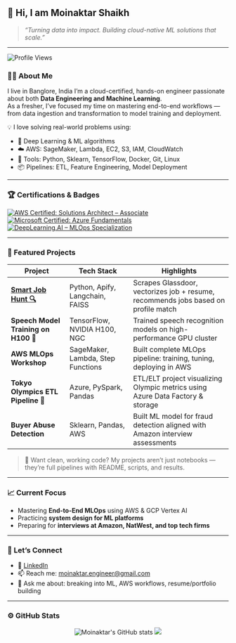 
## 🚀 Hi, I am Moinaktar Shaikh 

> _“Turning data into impact. Building cloud-native ML solutions that scale.”_

---
![Profile Views](https://komarev.com/ghpvc/?username=Maverick7t&label=Profile%20Views&color=0e75b6&style=flat)

### 👨‍💻 About Me

I live in Banglore, India I’m a cloud-certified, hands-on engineer passionate about both **Data Engineering and Machine Learning**.  
As a fresher, I’ve focused my time on mastering end-to-end workflows — from data ingestion and transformation to model training and deployment.

💡 I love solving real-world problems using:

- 🧠 Deep Learning & ML algorithms
- ☁️ AWS: SageMaker, Lambda, EC2, S3, IAM, CloudWatch
- 🔧 Tools: Python, Sklearn, TensorFlow, Docker, Git, Linux
- 📦 Pipelines: ETL, Feature Engineering, Model Deployment

---

### 🏆 Certifications & Badges

[![AWS Certified: Solutions Architect – Associate](https://img.shields.io/badge/AWS-SAA--C03-orange?style=for-the-badge&logo=amazon-aws)](https://www.credly.com)  
[![Microsoft Certified: Azure Fundamentals](https://img.shields.io/badge/AZ-900-blue?style=for-the-badge&logo=microsoft-azure)](https://www.microsoft.com)  
[![DeepLearning.AI – MLOps Specialization](https://img.shields.io/badge/MLOps-DeepLearning.AI-green?style=for-the-badge)](https://www.deeplearning.ai)

---

### 📌 Featured Projects

| Project | Tech Stack | Highlights |
|--------|------------|------------|
| **[Smart Job Hunt 🔍](https://github.com/Maverick7t)** | Python, Apify, Langchain, FAISS | Scrapes Glassdoor, vectorizes job + resume, recommends jobs based on profile match |
| **Speech Model Training on H100 🎤** | TensorFlow, NVIDIA H100, NGC | Trained speech recognition models on high-performance GPU cluster |
| **AWS MLOps Workshop** | SageMaker, Lambda, Step Functions | Built complete MLOps pipeline: training, tuning, deploying in AWS |
| **Tokyo Olympics ETL Pipeline 🏅** | Azure, PySpark, Pandas | ETL/ELT project visualizing Olympic metrics using Azure Data Factory & storage |
| **Buyer Abuse Detection** | Sklearn, Pandas, AWS | Built ML model for fraud detection aligned with Amazon interview assessments |

> 🔗 Want clean, working code? My projects aren’t just notebooks — they’re full pipelines with README, scripts, and results.

---

### 📈 Current Focus

- Mastering **End-to-End MLOps** using AWS & GCP Vertex AI  
- Practicing **system design for ML platforms**  
- Preparing for **interviews at Amazon, NatWest, and top tech firms**

---

### 💬 Let’s Connect

- 💼 [LinkedIn](https://www.linkedin.com/in/moinaktarshaikh/)
- 📫 Reach me: moinaktar.engineer@gmail.com
- 🧠 Ask me about: breaking into ML, AWS workflows, resume/portfolio building

---

### ⚙️ GitHub Stats

<p align="center">
  <img src="https://github-readme-stats.vercel.app/api?username=Maverick7t&show_icons=true&theme=tokyonight" alt="Moinaktar's GitHub stats" />
  <img src="https://github-readme-stats.vercel.app/api/top-langs/?username=Maverick7t&layout=compact&theme=tokyonight" />
</p>
